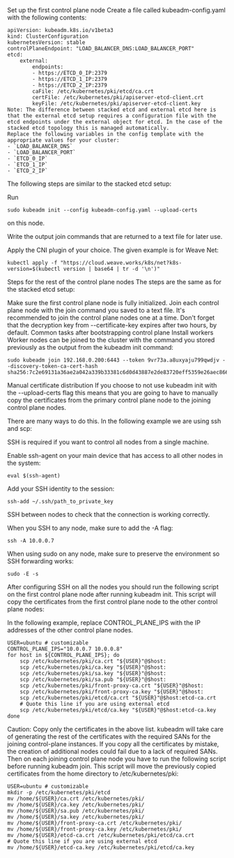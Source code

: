 Set up the first control plane node
Create a file called kubeadm-config.yaml with the following contents:
```
apiVersion: kubeadm.k8s.io/v1beta3
kind: ClusterConfiguration
kubernetesVersion: stable
controlPlaneEndpoint: "LOAD_BALANCER_DNS:LOAD_BALANCER_PORT"
etcd:
    external:
        endpoints:
        - https://ETCD_0_IP:2379
        - https://ETCD_1_IP:2379
        - https://ETCD_2_IP:2379
        caFile: /etc/kubernetes/pki/etcd/ca.crt
        certFile: /etc/kubernetes/pki/apiserver-etcd-client.crt
        keyFile: /etc/kubernetes/pki/apiserver-etcd-client.key
Note: The difference between stacked etcd and external etcd here is that the external etcd setup requires a configuration file with the etcd endpoints under the external object for etcd. In the case of the stacked etcd topology this is managed automatically.
Replace the following variables in the config template with the appropriate values for your cluster:
- `LOAD_BALANCER_DNS`
- `LOAD_BALANCER_PORT`
- `ETCD_0_IP`
- `ETCD_1_IP`
- `ETCD_2_IP`

```

The following steps are similar to the stacked etcd setup:

Run 
```
sudo kubeadm init --config kubeadm-config.yaml --upload-certs
```

on this node.

Write the output join commands that are returned to a text file for later use.

Apply the CNI plugin of your choice. The given example is for Weave Net:
```
kubectl apply -f "https://cloud.weave.works/k8s/net?k8s-version=$(kubectl version | base64 | tr -d '\n')"
```

Steps for the rest of the control plane nodes
The steps are the same as for the stacked etcd setup:

Make sure the first control plane node is fully initialized.
Join each control plane node with the join command you saved to a text file. It's recommended to join the control plane nodes one at a time.
Don't forget that the decryption key from --certificate-key expires after two hours, by default.
Common tasks after bootstrapping control plane
Install workers
Worker nodes can be joined to the cluster with the command you stored previously as the output from the kubeadm init command:
```
sudo kubeadm join 192.168.0.200:6443 --token 9vr73a.a8uxyaju799qwdjv --discovery-token-ca-cert-hash sha256:7c2e69131a36ae2a042a339b33381c6d0d43887e2de83720eff5359e26aec866
```

Manual certificate distribution
If you choose to not use kubeadm init with the --upload-certs flag this means that you are going to have to manually copy the certificates from the primary control plane node to the joining control plane nodes.

There are many ways to do this. In the following example we are using ssh and scp:

SSH is required if you want to control all nodes from a single machine.

Enable ssh-agent on your main device that has access to all other nodes in the system:
```
eval $(ssh-agent)
```
Add your SSH identity to the session:
```
ssh-add ~/.ssh/path_to_private_key
```

SSH between nodes to check that the connection is working correctly.

When you SSH to any node, make sure to add the -A flag:
```
ssh -A 10.0.0.7
```

When using sudo on any node, make sure to preserve the environment so SSH forwarding works:

```
sudo -E -s
```

After configuring SSH on all the nodes you should run the following script on the first control plane node after running kubeadm init. This script will copy the certificates from the first control plane node to the other control plane nodes:

In the following example, replace CONTROL_PLANE_IPS with the IP addresses of the other control plane nodes.
```
USER=ubuntu # customizable
CONTROL_PLANE_IPS="10.0.0.7 10.0.0.8"
for host in ${CONTROL_PLANE_IPS}; do
    scp /etc/kubernetes/pki/ca.crt "${USER}"@$host:
    scp /etc/kubernetes/pki/ca.key "${USER}"@$host:
    scp /etc/kubernetes/pki/sa.key "${USER}"@$host:
    scp /etc/kubernetes/pki/sa.pub "${USER}"@$host:
    scp /etc/kubernetes/pki/front-proxy-ca.crt "${USER}"@$host:
    scp /etc/kubernetes/pki/front-proxy-ca.key "${USER}"@$host:
    scp /etc/kubernetes/pki/etcd/ca.crt "${USER}"@$host:etcd-ca.crt
    # Quote this line if you are using external etcd
    scp /etc/kubernetes/pki/etcd/ca.key "${USER}"@$host:etcd-ca.key
done
```
Caution: Copy only the certificates in the above list. kubeadm will take care of generating the rest of the certificates with the required SANs for the joining control-plane instances. If you copy all the certificates by mistake, the creation of additional nodes could fail due to a lack of required SANs.
Then on each joining control plane node you have to run the following script before running kubeadm join. This script will move the previously copied certificates from the home directory to /etc/kubernetes/pki:

```
USER=ubuntu # customizable
mkdir -p /etc/kubernetes/pki/etcd
mv /home/${USER}/ca.crt /etc/kubernetes/pki/
mv /home/${USER}/ca.key /etc/kubernetes/pki/
mv /home/${USER}/sa.pub /etc/kubernetes/pki/
mv /home/${USER}/sa.key /etc/kubernetes/pki/
mv /home/${USER}/front-proxy-ca.crt /etc/kubernetes/pki/
mv /home/${USER}/front-proxy-ca.key /etc/kubernetes/pki/
mv /home/${USER}/etcd-ca.crt /etc/kubernetes/pki/etcd/ca.crt
# Quote this line if you are using external etcd
mv /home/${USER}/etcd-ca.key /etc/kubernetes/pki/etcd/ca.key
```

